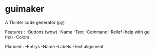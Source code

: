 # guimaker
A Tkinter code generator (py)

Features :  -Buttons (wow)
                -Name
                -Text
                -Command
                -Relief (help with gui thx)
                -Colors

Planned :   -Entrys
                -Name
                -Labels
                -Text alignment
